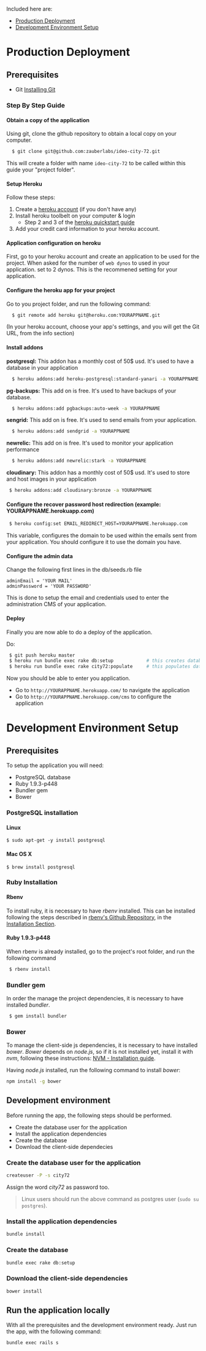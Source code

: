 Included here are:

  * [Production Deployment](#production_deployment)
  * [Development Environment Setup](#development-environment-setup)

# Production Deployment

## Prerequisites

* Git [Installing Git](http://git-scm.com/book/en/Getting-Started-Installing-Git)

### Step By Step Guide

#### Obtain a copy of the application

Using git, clone the github repository to obtain a local copy on your computer.

```sh
  $ git clone git@github.com:zauberlabs/ideo-city-72.git
```

This will create a folder with name `ideo-city-72` to be called within this guide your "project folder".

#### Setup Heroku

Follow these steps:

  1. Create a [heroku account](http://www.heroku.com) (if you don't have any)
  2. Install heroku toolbelt on your computer & login
      * Step 2 and 3 of the [heroku quickstart guide](https://devcenter.heroku.com/articles/quickstart)
  3. Add your credit card information to your heroku account.


#### Application configuration on heroku

First, go to your heroku account and create an application to be used for the project. When asked for the number of `web dynos` to used in your application. set to 2 dynos. This is the recommened setting for your application.

#### Configure the heroku app for your project

Go to you project folder, and run the following command:

```sh
  $ git remote add heroku git@heroku.com:YOURAPPNAME.git
```

(In your heroku account, choose your app's settings, and you will get the Git URL, from the info section)

#### Install addons

**postgresql:** This addon has a monthly cost of 50$ usd. It's used to have a database in your application

```sh
  $ heroku addons:add heroku-postgresql:standard-yanari -a YOURAPPNAME
```

**pg-backups:** This add on is free. It's used to have backups of your database.

```sh
  $ heroku addons:add pgbackups:auto-week -a YOURAPPNAME
```

**sengrid:** This add on is free. It's used to send emails from your application.

```sh
  $ heroku addons:add sendgrid -a YOURAPPNAME
```

**newrelic:** This add on is free. It's used to monitor your application performance

```sh
  $ heroku addons:add newrelic:stark -a YOURAPPNAME
```

**cloudinary:** This addon has a monthly cost of 50$ usd. It's used to store and host images in your application

```sh
 $ heroku addons:add cloudinary:bronze -a YOURAPPNAME
```

#### Configure the recover password host redirection (example: YOURAPPNAME.herokuapp.com)

```sh
 $ heroku config:set EMAIL_REDIRECT_HOST=YOURAPPNAME.herokuapp.com
```

This variable, configures the domain to be used within the emails sent from your application. You should configure it to use the domain you have. 

#### Configure the admin data

Change the following first lines in the db/seeds.rb file

    adminEmail = 'YOUR MAIL'
    adminPassword = 'YOUR PASSWORD'

This is done to setup the email and credentials used to enter the administration CMS of your application.

#### Deploy

Finally you are now able to do a deploy of the application.

Do:
```sh
 $ git push heroku master
 $ heroku run bundle exec rake db:setup            # this creates database schema & prepopulates basic data
 $ heroku run bundle exec rake city72:populate     # this populates data to the database
```

Now you should be able to enter you application.

  * Go to `http://YOURAPPNAME.herokuapp.com/` to navigate the application
  * Go to `http://YOURAPPNAME.herokuapp.com/cms` to configure the application

# Development Environment Setup

## Prerequisites

To setup the application you will need:

* PostgreSQL database
* Ruby 1.9.3-p448
* Bundler gem
* Bower


### PostgreSQL installation

#### Linux

    $ sudo apt-get -y install postgresql

#### Mac OS X

    $ brew install postgresql

### Ruby Installation

#### Rbenv

To install ruby, it is necessary to have *rbenv* installed. This can be installed following the steps described in [rbenv's Github Repository](https://github.com/sstephenson/rbenv), in the [Installation Section](https://github.com/sstephenson/rbenv#installation).

#### Ruby 1.9.3-p448

When rbenv is already installed, go to the project's root folder, and run the following command
```sh
 $ rbenv install
```

### Bundler gem
In order the manage the project dependencies, it is necessary to have installed *bundler*.
```sh
 $ gem install bundler
```

### Bower
To manage the client-side js dependencies, it is necessary to have installed *bower*. *Bower* depends on *node.js*, so if it is not installed yet, install it with *nvm*, following these instructions: [NVM - Installation guide](https://github.com/creationix/nvm#installation).

Having *node.js* installed, run the following command to install *bower*:
```sh
npm install -g bower
```

## Development environment

Before running the app, the following steps should be performed.
* Create the database user for the application
* Install the application dependencies
* Create the database
* Download the client-side dependecies

### Create the database user for the application

```sh
createuser -P -s city72
```
Assign the word *city72* as password too.

> Linux users should run the above command as postgres user (`sudo su postgres`).

### Install the application dependencies

```sh
bundle install
```

### Create the database

```sh
bundle exec rake db:setup
```

### Download the client-side dependencies

```sh
bower install
```

## Run the application locally
With all the prerequisites and the development environment ready. Just run the app, with the following command:

```sh
bundle exec rails s
```

